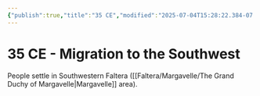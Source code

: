 ```yaml
---
{"publish":true,"title":"35 CE","modified":"2025-07-04T15:28:22.384-07:00","cssclasses":""}
---
```


# 35 CE - Migration to the Southwest

People settle in Southwestern Faltera ([[Faltera/Margavelle/The Grand Duchy of Margavelle\|Margavelle]] area).
